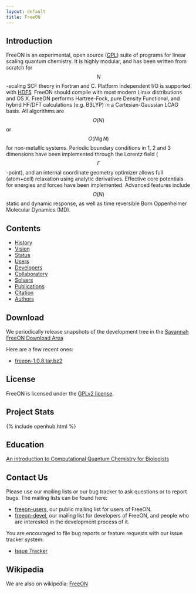 ```yaml
---
layout: default
title: FreeON
---
```


Introduction
------------

FreeON is an experimental, open source
([GPL](http://www.gnu.org/licenses/gpl.html)) suite of programs for linear
scaling quantum chemistry. It is highly modular, and has been written from
scratch for $$N$$-scaling SCF theory in Fortran and C. Platform independent
I/O is supported with [HDF5](http://www.hdfgroup.org/HDF5/). FreeON should
compile with most modern Linux distributions and OS X. FreeON performs
Hartree-Fock, pure Density Functional, and hybrid HF/DFT calculations (e.g.
B3LYP) in a Cartesian-Gaussian LCAO basis. All algorithms are $$O(N)$$ or
$$O(N \lg N)$$ for non-metallic systems. Periodic boundary conditions in 1, 2
and 3 dimensions have been implemented through the Lorentz field
($$\Gamma$$-point), and an internal coordinate geometry optimizer allows full
(atom+cell) relaxation using analytic derivatives. Effective core potentials
for energies and forces have been implemented. Advanced features include
$$O(N)$$ static and dynamic response, as well as time reversible Born
Oppenheimer Molecular Dynamics (MD).

Contents
--------

-   [History](History.html "wikilink")
-   [Vision](Vision.html "wikilink")
-   [Status](https://travis-ci.org/FreeON/freeon)
-   [Users](Users_Guide.html "wikilink")
-   [Developers](Developers_Guide.html "wikilink")
-   [Collaboratory](Collaboratory.html "wikilink")
-   [Solvers](Solvers.html "wikilink")
-   [Publications](Publications.html "wikilink")
-   [Citation](Citing_FreeON.html "wikilink")
-   [Authors](Authors.html "wikilink")

Download
--------

We periodically release snapshots of the development tree in the [Savannah
FreeON Download Area](http://savannah.nongnu.org/files/?group=freeon)

Here are a few recent ones:

-   [freeon-1.0.8.tar.bz2](http://download.savannah.gnu.org/releases/freeon/freeon-1.0.8.tar.bz2)

## License

FreeON is licensed under the [GPLv2
license](http://www.gnu.org/licenses/gpl-2.0.html).

Project Stats
-------------

{% include openhub.html %}

Education
---------

[An introduction to Computational Quantum Chemistry for Biologists](An_introduction_to_Computational_Quantum_Chemistry_for_Biologists.html "wikilink")

Contact Us
----------

Please use our mailing lists or our bug tracker to ask questions or to report
bugs. The mailing lists can be found here:

-   [freeon-users](http://lists.nongnu.org/mailman/listinfo/freeon-users), our
    public mailing list for users of FreeON.
-   [freeon-devel](http://lists.nongnu.org/mailman/listinfo/freeon-devel), our
    mailing list for developers of FreeON, and people who are interested in
    the development process of it.

You are encouraged to file bug reports or feature requests with our issue
tracker system:

-   [Issue Tracker](https://github.com/FreeON/freeon/issues)

Wikipedia
---------

We are also on wikipedia: [FreeON](http://en.wikipedia.org/wiki/FreeON)
